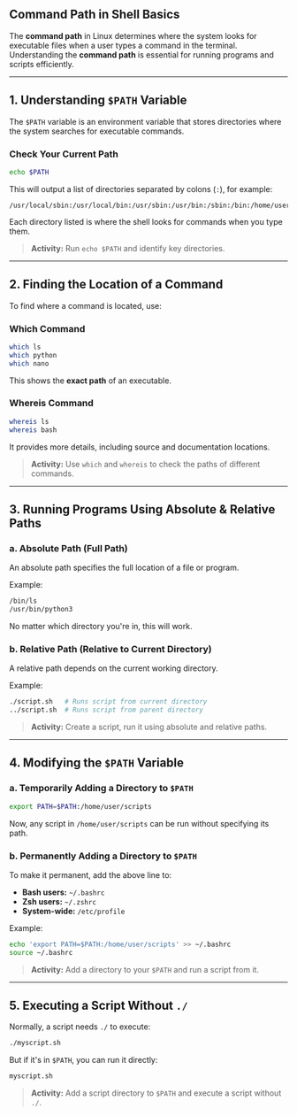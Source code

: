 ## **Command Path in Shell Basics**  

The **command path** in Linux determines where the system looks for executable files when a user types a command in the terminal. Understanding the **command path** is essential for running programs and scripts efficiently.

---

## **1. Understanding `$PATH` Variable**  
The `$PATH` variable is an environment variable that stores directories where the system searches for executable commands.

### **Check Your Current Path**
```bash
echo $PATH
```
This will output a list of directories separated by colons (`:`), for example:
```
/usr/local/sbin:/usr/local/bin:/usr/sbin:/usr/bin:/sbin:/bin:/home/user/bin
```
Each directory listed is where the shell looks for commands when you type them.

> **Activity:** Run `echo $PATH` and identify key directories.

---

## **2. Finding the Location of a Command**  
To find where a command is located, use:

### **Which Command**
```bash
which ls
which python
which nano
```
This shows the **exact path** of an executable.

### **Whereis Command**
```bash
whereis ls
whereis bash
```
It provides more details, including source and documentation locations.

> **Activity:** Use `which` and `whereis` to check the paths of different commands.

---

## **3. Running Programs Using Absolute & Relative Paths**  

### **a. Absolute Path (Full Path)**
An absolute path specifies the full location of a file or program.

Example:
```bash
/bin/ls
/usr/bin/python3
```
No matter which directory you're in, this will work.

### **b. Relative Path (Relative to Current Directory)**
A relative path depends on the current working directory.

Example:
```bash
./script.sh   # Runs script from current directory
../script.sh  # Runs script from parent directory
```

> **Activity:** Create a script, run it using absolute and relative paths.

---

## **4. Modifying the `$PATH` Variable**  

### **a. Temporarily Adding a Directory to `$PATH`**
```bash
export PATH=$PATH:/home/user/scripts
```
Now, any script in `/home/user/scripts` can be run without specifying its path.

### **b. Permanently Adding a Directory to `$PATH`**
To make it permanent, add the above line to:
- **Bash users:** `~/.bashrc`  
- **Zsh users:** `~/.zshrc`  
- **System-wide:** `/etc/profile`

Example:
```bash
echo 'export PATH=$PATH:/home/user/scripts' >> ~/.bashrc
source ~/.bashrc
```

> **Activity:** Add a directory to your `$PATH` and run a script from it.

---

## **5. Executing a Script Without `./`**
Normally, a script needs `./` to execute:
```bash
./myscript.sh
```
But if it's in `$PATH`, you can run it directly:
```bash
myscript.sh
```
> **Activity:** Add a script directory to `$PATH` and execute a script without `./`.
